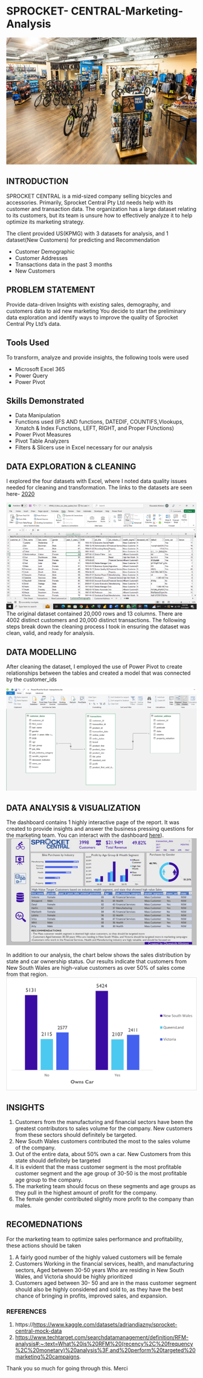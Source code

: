 # SPROCKET- CENTRAL-Marketing-Analysis
![](Sprocket.jpg)

## INTRODUCTION
SPROCKET CENTRAL is a mid-sized company selling bicycles and accessories.  Primarily, Sprocket Central Pty Ltd needs help with its customer and transaction data. 
The organization has a large dataset relating to its customers, but its team is unsure how to effectively analyze it to help optimize its marketing strategy. 

The client provided US(KPMG) with 3 datasets for analysis, and 1 dataset(New Customers) for predicting and Recommendation

- Customer Demographic 
- Customer Addresses
- Transactions data in the past 3 months
- New Customers

## PROBLEM STATEMENT
Provide data-driven Insights with existing sales, demography, and customers data to aid new marketing 
You decide to start the preliminary data exploration and identify ways to improve the quality of Sprocket Central Pty Ltd’s data.

## Tools Used
To transform, analyze and provide insights, the following tools were used

- Microsoft Excel 365
- Power Query
- Power Pivot

## Skills Demonstrated
- Data Manipulation
- Functions used (IFS AND functions, DATEDIF, COUNTIFS,Vlookups, Xmatch & Index Functions, LEFT, RIGHT, and Proper FUnctions)
- Power Pivot Measures
- Pivot Table Analyzers
- Filters & Slicers use in Excel necessary for our analysis

## DATA EXPLORATION & CLEANING
I explored the four datasets with Excel, where I noted data quality issues needed for cleaning and transformation. 
The links to the datasets are seen here- [2020]([https://https://www.kaggle.com/datasets/adriandiazny/sprocket-central-mock-data)

![](dirty_data.png)
The original dataset contained 20,000 rows and 13 columns. There are 4002 distinct customers and 20,000 distinct transactions. 
The following steps break down the cleaning process I took in ensuring the dataset was clean, valid, and ready for analysis.

## DATA MODELLING 
After cleaning the dataset, I employed the use of Power Pivot to create relationships between the tables and created a model that
was connected by the customer_ids

![](model.png)

## DATA ANALYSIS & VISUALIZATION
The dashboard contains 1 highly interactive page of the report. It was created to provide insights and answer the business pressing questions for the marketing team. 
You can interact with the dashboard [here](https://conquers-my.sharepoint.com/:x:/g/personal/toby_conquers_onmicrosoft_com/ESh62gwe9b5CmwRIfc7uqhkB5N1a4rqq0p8CGBKE6urtCA?e=2ATlDX)).
![](Sprocket_dash.jpg)

In addition to our analysis, the chart below shows the sales distribution by state and car ownership status.
Our results indicate that customers from New South Wales are high-value customers as over 50% of sales come from that region. 
![](state_dist.png)

## INSIGHTS
1. Customers from the manufacturing and financial sectors have been the greatest contributors to sales volume for the company. New customers from these sectors should definitely be targeted.
2. New South Wales customers contributed the most to the sales volume of the company.
3. Out of the entire data, about 50% own a car. New Customers from this state should definitely be targeted
4. It is evident that the mass customer segment is the most profitable customer segment and the age group of 30-50 is the most profitable age group to the company.
5. The marketing team should focus on these segments and age groups as they pull in the highest amount of profit for the company.
6. The female gender contributed slightly more profit to the company than males. 

## RECOMEDNATIONS 
For the marketing team to optimize sales performance and profitability, these actions should be taken
1. A fairly good number of the highly valued customers will be female
2. Customers Working in the financial services, health, and manufacturing sectors,  Aged between 30-50 years Who are residing in New South Wales, and Victoria
   should be highly prioritized
3. Customers aged between 30- 50 and are in the mass customer segment should also be highly considered and sold to, as they have the best chance of bringing
   in profits, improved sales, and expansion.

### REFERENCES
1. https://https://www.kaggle.com/datasets/adriandiazny/sprocket-central-mock-data
2. https://www.techtarget.com/searchdatamanagement/definition/RFM-analysis#:~:text=What%20is%20RFM%20(recency%2C%20frequency%2C%20monetary)%20analysis%3F,and%20perform%20targeted%20marketing%20campaigns.

Thank you so much for going through this. Merci
